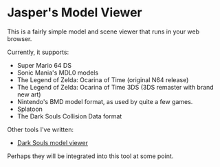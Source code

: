 # Jasper's Model Viewer

This is a fairly simple model and scene viewer that runs in your web browser.

Currently, it supports:

 * Super Mario 64 DS
 * Sonic Mania's MDL0 models
 * The Legend of Zelda: Ocarina of Time (original N64 release)
 * The Legend of Zelda: Ocarina of Time 3DS (3DS remaster with brand new art)
 * Nintendo's BMD model format, as used by quite a few games.
 * Splatoon
 * The Dark Souls Collision Data format
 
Other tools I've written:

 * [Dark Souls model viewer](http://magcius.github.io/dunky.js/)

Perhaps they will be integrated into this tool at some point.
